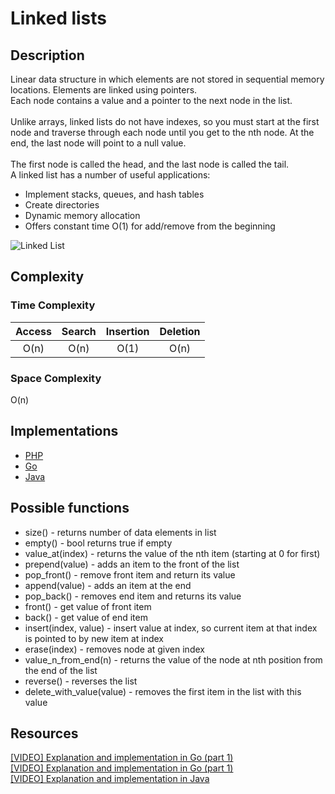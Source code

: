 # Linked lists
## Description
Linear data structure in which elements are not stored in sequential memory locations. Elements are linked using pointers.  
Each node contains a value and a pointer to the next node in the list.  
&nbsp;  
Unlike arrays, linked lists do not have indexes, so you must start at the first node and traverse through each node until you get to the nth node. At the end, the last node will point to a null value.  
&nbsp;  
The first node is called the head, and the last node is called the tail.
&nbsp;  
A linked list has a number of useful applications:
- Implement stacks, queues, and hash tables
- Create directories
- Dynamic memory allocation
- Offers constant time O(1) for add/remove from the beginning

![Linked List](https://upload.wikimedia.org/wikipedia/commons/6/6d/Singly-linked-list.svg)

## Complexity
### Time Complexity
| Access    | Search    | Insertion | Deletion  |
| :-------: | :-------: | :-------: | :-------: |
| O(n)      | O(n)      | O(1)      | O(n)      |

### Space Complexity
O(n)

## Implementations
- [PHP](./PHP)
- [Go](./Go)
- [Java](./Java)

## Possible functions
- size() - returns number of data elements in list
- empty() - bool returns true if empty
- value_at(index) - returns the value of the nth item (starting at 0 for first)
- prepend(value) - adds an item to the front of the list
- pop_front() - remove front item and return its value
- append(value) - adds an item at the end
- pop_back() - removes end item and returns its value
- front() - get value of front item
- back() - get value of end item
- insert(index, value) - insert value at index, so current item at that index is pointed to by new item at index
- erase(index) - removes node at given index
- value_n_from_end(n) - returns the value of the node at nth position from the end of the list
- reverse() - reverses the list
- delete_with_value(value) - removes the first item in the list with this value

## Resources
[[VIDEO] Explanation and implementation in Go (part 1)](https://www.youtube.com/watch?v=1S0_-VxPLJo)  
[[VIDEO] Explanation and implementation in Go (part 1)](https://www.youtube.com/watch?v=8QoynPUY9_8)  
[[VIDEO] Explanation and implementation in Java](https://www.youtube.com/watch?v=njTh_OwMljA)